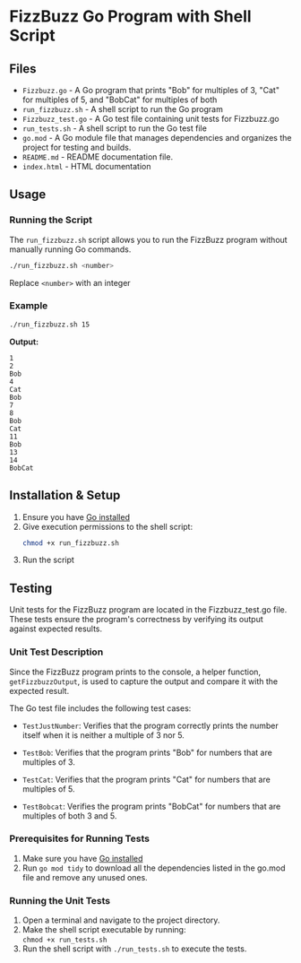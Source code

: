 # FizzBuzz Go Program with Shell Script

## Files

- `Fizzbuzz.go` - A Go program that prints "Bob" for multiples of 3, "Cat" for multiples of 5, and "BobCat" for multiples of both
- `run_fizzbuzz.sh` - A shell script to run the Go program
- `Fizzbuzz_test.go` - A Go test file containing unit tests for Fizzbuzz.go
- `run_tests.sh` - A shell script to run the Go test file
- `go.mod` - A Go module file that manages dependencies and organizes the project for testing and builds.
- `README.md` - README documentation file.
- `index.html` - HTML documentation 

## Usage

### Running the Script
The `run_fizzbuzz.sh` script allows you to run the FizzBuzz program without manually running Go commands.

```sh
./run_fizzbuzz.sh <number>
```

Replace `<number>` with an integer 

### Example
```sh
./run_fizzbuzz.sh 15
```
**Output:**
```
1
2
Bob
4
Cat
Bob
7
8
Bob
Cat
11
Bob
13
14
BobCat
```

## Installation & Setup

1. Ensure you have [Go installed](https://go.dev/doc/install)
2. Give execution permissions to the shell script:
   ```sh
   chmod +x run_fizzbuzz.sh
   ```
3. Run the script


## Testing
Unit tests for the FizzBuzz program are located in the Fizzbuzz_test.go file. These tests ensure the program's correctness by verifying its output against expected results.

### Unit Test Description
Since the FizzBuzz program prints to the console, a helper function, `getFizzbuzzOutput`, is used to capture the output and compare it with the expected result.

The Go test file includes the following test cases:
- `TestJustNumber`: Verifies that the program correctly prints the number itself when it is neither a multiple of 3 nor 5.

- `TestBob`: Verifies that the program prints "Bob" for numbers that are multiples of 3.

- `TestCat`: Verifies that the program prints "Cat" for numbers that are multiples of 5.

- `TestBobcat`: Verifies the program prints "BobCat" for numbers that are multiples of both 3 and 5.

### Prerequisites for Running Tests
1. Make sure you have [Go installed](https://go.dev/doc/install)
2. Run `go mod tidy` to download all the dependencies listed in the go.mod file and remove any unused ones.

### Running the Unit Tests
1. Open a terminal and navigate to the project directory.
2. Make the shell script executable by running:   
   ```chmod +x run_tests.sh```
3. Run the shell script with
   ```./run_tests.sh```
   to execute the tests.


